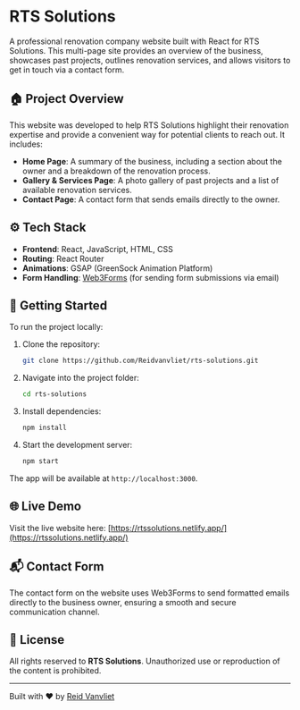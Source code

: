 # RTS Solutions

A professional renovation company website built with React for RTS Solutions. This multi-page site provides an overview of the business, showcases past projects, outlines renovation services, and allows visitors to get in touch via a contact form.

## 🏠 Project Overview

This website was developed to help RTS Solutions highlight their renovation expertise and provide a convenient way for potential clients to reach out. It includes:

- **Home Page**: A summary of the business, including a section about the owner and a breakdown of the renovation process.
- **Gallery & Services Page**: A photo gallery of past projects and a list of available renovation services.
- **Contact Page**: A contact form that sends emails directly to the owner.

## ⚙️ Tech Stack

- **Frontend**: React, JavaScript, HTML, CSS
- **Routing**: React Router
- **Animations**: GSAP (GreenSock Animation Platform)
- **Form Handling**: [Web3Forms](https://web3forms.com) (for sending form submissions via email)

## 🚀 Getting Started

To run the project locally:

1. Clone the repository:
   ```bash
   git clone https://github.com/Reidvanvliet/rts-solutions.git
   ```

2. Navigate into the project folder:
   ```bash
   cd rts-solutions
   ```

3. Install dependencies:
   ```bash
   npm install
   ```

4. Start the development server:
   ```bash
   npm start
   ```

The app will be available at `http://localhost:3000`.

## 🌐 Live Demo

Visit the live website here: [https://rtssolutions.netlify.app/](https://rtssolutions.netlify.app/)

## 📬 Contact Form

The contact form on the website uses Web3Forms to send formatted emails directly to the business owner, ensuring a smooth and secure communication channel.

## 📄 License

All rights reserved to **RTS Solutions**. Unauthorized use or reproduction of the content is prohibited.

---

Built with ❤️ by [Reid Vanvliet](https://github.com/Reidvanvliet)

